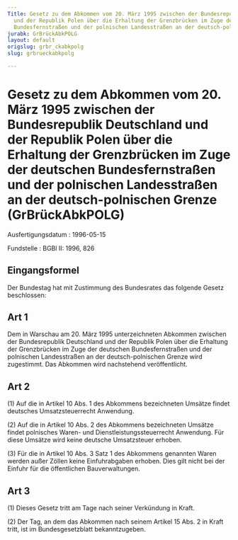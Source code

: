 ```yaml
---
Title: Gesetz zu dem Abkommen vom 20. März 1995 zwischen der Bundesrepublik Deutschland
  und der Republik Polen über die Erhaltung der Grenzbrücken im Zuge der deutschen
  Bundesfernstraßen und der polnischen Landesstraßen an der deutsch-polnischen Grenze
jurabk: GrBrückAbkPOLG
layout: default
origslug: grbr_ckabkpolg
slug: grbrueckabkpolg

---
```


# Gesetz zu dem Abkommen vom 20. März 1995 zwischen der Bundesrepublik Deutschland und der Republik Polen über die Erhaltung der Grenzbrücken im Zuge der deutschen Bundesfernstraßen und der polnischen Landesstraßen an der deutsch-polnischen Grenze (GrBrückAbkPOLG)

Ausfertigungsdatum
:   1996-05-15

Fundstelle
:   BGBl II: 1996, 826



## Eingangsformel

Der Bundestag hat mit Zustimmung des Bundesrates das folgende Gesetz beschlossen:


## Art 1

Dem in Warschau am 20. März 1995 unterzeichneten Abkommen zwischen der Bundesrepublik Deutschland und der Republik Polen über die Erhaltung der Grenzbrücken im Zuge der deutschen Bundesfernstraßen und der polnischen Landesstraßen an der deutsch-polnischen Grenze wird zugestimmt. Das Abkommen wird nachstehend veröffentlicht.


## Art 2

(1) Auf die in Artikel 10 Abs. 1 des Abkommens bezeichneten Umsätze findet deutsches Umsatzsteuerrecht Anwendung.

(2) Auf die in Artikel 10 Abs. 2 des Abkommens bezeichneten Umsätze findet polnisches Waren- und Dienstleistungssteuerrecht Anwendung. Für diese Umsätze wird keine deutsche Umsatzsteuer erhoben.

(3) Für die in Artikel 10 Abs. 3 Satz 1 des Abkommens genannten Waren werden außer Zöllen keine Einfuhrabgaben erhoben. Dies gilt nicht bei der Einfuhr für die öffentlichen Bauverwaltungen.


## Art 3

(1) Dieses Gesetz tritt am Tage nach seiner Verkündung in Kraft.

(2) Der Tag, an dem das Abkommen nach seinem Artikel 15 Abs. 2 in Kraft tritt, ist im Bundesgesetzblatt bekanntzugeben.

